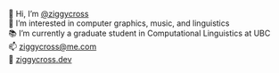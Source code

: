 👋 Hi, I’m [@ziggycross](https://github.com/ziggycross)  
👀 I’m interested in computer graphics, music, and linguistics  
📚 I’m currently a graduate student in Computational Linguistics at UBC  
📫 [ziggycross@me.com](mailto:ziggycross@me.com)  
📃 [ziggycross.dev](https://ziggycross.dev)  
